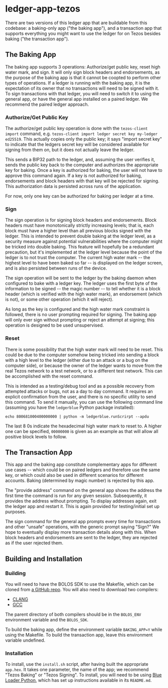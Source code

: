 # ledger-app-tezos

There are two versions of this ledger app that are buildable from this
codebase: a baking-only app ("the baking app"), and a transaction app
that supports everything you might want to use the ledger for on Tezos
besides baking ("the transaction app").
## The Baking App

The baking app supports 3 operations: Authorize/get public key, reset high water
mark, and sign. It will only sign block headers and endorsements, as the
purpose of the baking app is that it cannot be coopted to perform other
types of operations. If a ledger is running with the baking app, it is the
expectation of its owner that no transactions will need to be signed with it.
To sign transactions with that ledger, you will need to switch it to using the
general app, or have the general app installed on a paired ledger. We recommend
the paired ledger approach.

### Authorize/Get Public Key

The authorize/get public key operation is done with the `tezos-client import` command, e.g.
`tezos-client import ledger secret key my-ledger ed25519`. This actually copies only the public
key; it says "import secret key" to indicate that the ledgers secret key will be considered
available for signing from them on, but it does not actually leave the ledger.

This sends a BIP32 path to the ledger, and, assuming the user verifies it, sends the
public key back to the computer and authorizes the appropriate key for baking. Once a key
is authorized for baking, the user will not have to approve this command again. If a key
is not authorized for baking, endorsements and block headers with that key will be rejected
for signing. This authorization data is persisted across runs of the application.

For now, only one key can be authorized for baking per ledger at a time.

### Sign

The sign operation is for signing block headers and endorsements. Block
headers must have monotonically strictly increasing levels; that is, each
block must have a higher level than all previous blocks signed with the
ledger. This is intended to prevent double baking at the ledger level, as
a security measure against potential vulnerabilities where the computer
might be tricked into double baking. This feature will hopefully be a
redundant precaution, but it's implemented at the ledger level because
the point of the ledger is to not trust the computer. The current high
water mark -- the highest level to have been baked so far -- is displayed
on the ledger screen, and is also persisted between runs of the device.

The sign operation will be sent to the ledger by the baking daemon when configured to bake
with a ledger key. The ledger uses the first byte of the information to be signed -- the magic
number -- to tell whether it is a block header (which is verified with the high water mark),
an endorsement (which is not), or some other operation (which it will reject).

As long as the key is configured and the high water mark constraint is followed, there is no
user prompting required for signing. The baking app will only ever sign without prompting or
reject an attempt at signing; this operation is designed to be used unsupervised.

### Reset

There is some possibility that the high water mark will need to be
reset. This could be due to the computer somehow being tricked into
sending a block with a high level to the ledger (either due to an attack
or a bug on the computer side), or because the owner of the ledger wants
to move from the real Tezos network to a test network, or to a different
test network. This can be accomplished with the reset command.

This is intended as a testing/debug tool and as a possible recovery from
attempted attacks or bugs, not as a day to day command. It requires an
explicit confirmation from the user, and there is no specific utility to
send this command. To send it manually, you can use the following command
line (assuming you have the `ledgerblue` Python package installed):

`echo 800681000400000000 | python -m ledgerblue.runScrirpt --apdu`

The last 8 0s indicate the hexadecimal high water mark to reset to. A higher
one can be specified, `00000000` is given as an example as that will allow
all positive block levels to follow.

## The Transaction App

This app and the baking app constitute complementary apps for different
use cases -- which could be on paired ledgers and therefore use the same key,
or which could also be used in different scenarios for different accounts.
Baking (determined by magic number) is rejected by this app.

The "provide address" command on the general app shows the address the first
time the command is run for any given session. Subsequently, it provides the
address without prompting. To display addresses again, exit the ledger app and
restart it. This is again provided for testing/initial set up purposes.

The sign command for the general app prompts every time for transactions and
other "unsafe" operations, with the generic prompt saying "Sign?" We hope to
eventually display more transaction details along with this. When block headers
and endorsements are sent to the ledger, they are rejected as if the user
rejected them.

## Building and Installation

### Building

You will need to have the BOLOS SDK to use the Makefile, which can be cloned from
[a GitHub repo](https://github.com/LedgerHQ/nanos-secure-sdk). You will also need to
download two compilers:

* [CLANG](http://releases.llvm.org/4.0.0/clang+llvm-4.0.0-x86_64-linux-gnu-ubuntu-16.10.tar.xz)
* [GCC](https://launchpadlibrarian.net/251687888/gcc-arm-none-eabi-5_3-2016q1-20160330-linux.tar.bz2)

The parent directory of both compilers should be in the `BOLOS_ENV` environment variable and the
`BOLOS_SDK`.

To build the baking app, define the environment variable `BAKING_APP=Y`
while using the Makefile. To build the transaction app, leave this
environment variable undefined.

### Installation

To install, use the `install.sh` script, after having built the appropriate `app.hex`. It takes one
parameter, the name of the app; we recommend "Tezos Baking" or "Tezos Signing". To install, you will
need to be using [Blue Loader Python](https://github.com/LedgerHQ/blue-loader-python/), which has
set up instructions available in its `README.md`.
